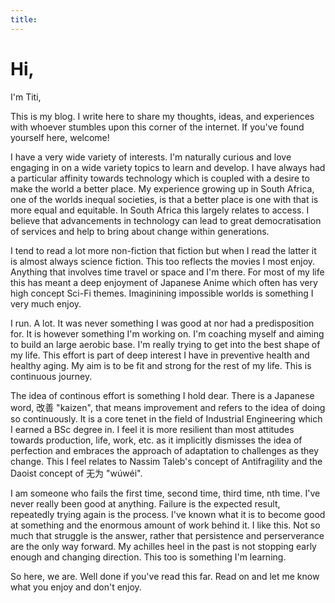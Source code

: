 ```yaml
---
title:
---
```


# Hi,

I'm Titi,

This is my blog. I write here to share my thoughts, ideas, and experiences with whoever stumbles upon this corner of the internet. If you've found yourself here, welcome!

I have a very wide variety of interests. I'm naturally curious and love engaging in on a wide variety topics to learn and develop. I have always had a particular affinity towards technology which is coupled with a desire to make the world a better place. My experience growing up in South Africa, one of the worlds inequal societies, is that a better place is one with that is more equal and equitable. In South Africa this largely relates to access. I believe that advancements in technology can lead to great democratisation of services and help to bring about change within generations.

I tend to read a lot more non-fiction that fiction but when I read the latter it is almost always science fiction. This too reflects the movies I most enjoy. Anything that involves time travel or space and I'm there. For most of my life this has meant a deep enjoyment of Japanese Anime which often has very high concept Sci-Fi themes. Imaginining impossible worlds is something I very much enjoy.

I run. A lot. It was never something I was good at nor had a predisposition for. It is however something I'm working on. I'm coaching myself and aiming to build an large aerobic base. I'm really trying to get into the best shape of my life. This effort is part of deep interest I have in preventive health and healthy aging. My aim is to be fit and strong for the rest of my life. This is continuous journey.

The idea of continous effort is something I hold dear. There is a Japanese word, 改善 "kaizen", that means improvement and refers to the idea of doing so continuously. It is a core tenet in the field of Industrial Engineering which I earned a BSc degree in. I feel it is more resilient than most attitudes towards production, life, work, etc. as it implicitly dismisses the idea of perfection and embraces the approach of adaptation to challenges as they change. This I feel relates to Nassim Taleb's concept of Antifragility and the Daoist concept of 无为 "wúwéi".

I am someone who fails the first time, second time, third time, nth time. I've never really been good at anything. Failure is the expected result, repeatedly trying again is the process. I've known what it is to become good at something and the enormous amount of work behind it. I like this. Not so much that struggle is the answer, rather that persistence and perserverance are the only way forward. My achilles heel in the past is not stopping early enough and changing direction. This too is something I'm learning.

So here, we are. Well done if you've read this far. Read on and let me know what you enjoy and don't enjoy.

